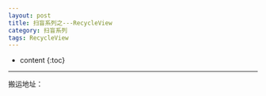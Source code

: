 ```yaml
---
layout: post
title: 扫盲系列之---RecycleView
category: 扫盲系列
tags: RecycleView
---
```

* content
{:toc}

---
搬运地址：   
